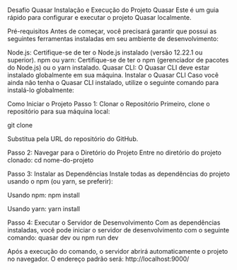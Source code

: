 #

Desafio Quasar
Instalação e Execução do Projeto Quasar
Este é um guia rápido para configurar e executar o projeto Quasar localmente.

Pré-requisitos
Antes de começar, você precisará garantir que possui as seguintes ferramentas instaladas em seu ambiente de desenvolvimento:

Node.js: Certifique-se de ter o Node.js instalado (versão 12.22.1 ou superior).
npm ou yarn: Certifique-se de ter o npm (gerenciador de pacotes do Node.js) ou o yarn instalado.
Quasar CLI: O Quasar CLI deve estar instalado globalmente em sua máquina.
Instalar o Quasar CLI
Caso você ainda não tenha o Quasar CLI instalado, utilize o seguinte comando para instalá-lo globalmente:

Como Iniciar o Projeto
Passo 1: Clonar o Repositório
Primeiro, clone o repositório para sua máquina local:

git clone <url-do-repositorio>

Substitua <url-do-repositorio> pela URL do repositório do GitHub.

Passo 2: Navegar para o Diretório do Projeto
Entre no diretório do projeto clonado:
cd nome-do-projeto

Passo 3: Instalar as Dependências
Instale todas as dependências do projeto usando o npm (ou yarn, se preferir):

Usando npm:
npm install

Usando yarn:
yarn install

Passo 4: Executar o Servidor de Desenvolvimento
Com as dependências instaladas, você pode iniciar o servidor de desenvolvimento com o seguinte comando:
quasar dev
ou
npm run dev

Após a execução do comando, o servidor abrirá automaticamente o projeto no navegador. O endereço padrão será:
http://localhost:9000/
